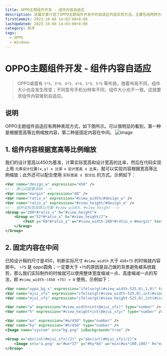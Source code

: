 ```yaml
---
title: OPPO主题组件开发 - 组件内容自适应
description: 这篇文章介绍了OPPO主题组件开发中的自适应内容实现方法。主要包括两种方式：根据宽高等比例缩放和固定内容在中间。1文章通过示例代码详细说明了如何根据实际宽高比例调整组件内容，以及如何在特定条件下将内容固定在中间
firstCommit: 2023-10-08 14:03:00+8:00
lastUpdated: 2023-10-08 14:03:00+8:00
category: 技术
tags:
  - OPPO
  - Windows
---
```


# OPPO主题组件开发 - 组件内容自适应

> OPPO桌面有 `3*5、3*6、4*5、4*6、5*5、5*6` 等布局，随着布局不同，组件大小也会发生改变；不同型号手机分辨率不同，组件大小也不一致。这就要求组件内容做到自适应。

## 说明
OPPO主题组件自适应有两种表现方式，如下图所示。可以很明显的看到，第一种是根据宽高等比例缩放内容，第二种是固定内容在中间。
![image](https://www.helloimg.com/i/2025/01/02/6776482df221d.png)

## 1. 组件内容根据宽高等比例缩放
我们的设计宽高以450为基准，计算实际宽高和设计宽高的比率，然后在代码实现上用 `元素设计位置(x,y) x 比率` + `设计宽高 x 比率`，就可以实现内容根据宽高等比例缩放；此外还可以配合使用 `实际宽高 x 百分比` 的方式。示例如下：
```xml
<Var name="design_w" expression="450" />
<!-- 默认间距要求48 -->
<Var name="margin" expression="48" />
<Var name="ratio_x" expression="#view_width/#design_w" />
<Var name="ratio_y" expression="#view_height/#design_w" />
<!-- 组件实际宽高默认内置 #view_width、#view_height -->
<Group w="200*#ratio_x" h="#view_height">
	<Group w="52*#ratio_x" h="#view_height/2">
		<Text y="60*#ratio_y" w="#view_width-200*#ratio_x-#margin" text="测试" />
	</Group>
</Group>
```
## 2. 固定内容在中间
已知设计稿的尺寸是450，判断实际尺寸 `#view_width` 大于 `450+75` 的时候就内容居中。
`+75` 是 oppo圆角；一定要大于 `+75`的原因是自己做的背景避免被系统裁剪，那么我们实际制作的时候就可以使用整体宽度缩减一点、高度缩减一点的写法，即 `#view_width-(450 +75) > 0` 使用，示例如下：
```xml
<Var name="oppo_bg_x" expression="ifelse(gt(#view_width-525,0),1,0)" type="number" persist="true" />
<Var name="mjui_xfx" expression="ifelse(gt(#view_width-525,0),int(#view_width-525),0)" type="string" persist="true" />
<Var name="mjui_xfy" expression="ifelse(gt(#view_height-525,0),int(#view_height-525),0)" type="string" persist="true" />

<Var name="w" expression="#view_width+int(@mjui_xfx)" type="number" />
<Var name="h" expression="#view_height+int(@mjui_xfy)" type="number" />

<Var name="wx" expression="#w/450" type="number" />
<Var name="hy" expression="#h/450" type="number" />
<Image name="system" src="bg.png" isBackground="true" />

<Group x="abs(int(#mjui_xfx)/2)" y="abs(int(#mjui_xfy)/2)">
	<Image src="a.png" x="#wx*37" y="#hy*84" w="min(#wx*100,100)" h="min(#wx*100,100)" align="left" alignV="center" />
</Group>
```
